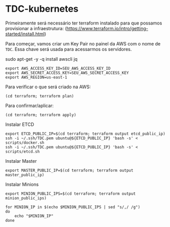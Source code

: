 # TDC-kubernetes

Primeiramente será necessário ter terraform instalado para que possamos provisionar a infraestrutura:
(https://www.terraform.io/intro/getting-started/install.html)

Para começar, vamos criar um Key Pair no painel da AWS com o nome de `TDC`. Essa chave será usada para acessarmos os servidores.

sudo apt-get -y -q install awscli jq


``` shell
export AWS_ACCESS_KEY_ID=SEU_AWS_ACCESS_KEY_ID
export AWS_SECRET_ACCESS_KEY=SEU_AWS_SECRET_ACCESS_KEY
export AWS_REGION=us-east-1
```

Para verificar o que será criado na AWS:

``` shell
(cd terraform; terraform plan)
```

Para confirmar/aplicar:

``` shell
(cd terraform; terraform apply)
```

Instalar ETCD
``` shell
export ETCD_PUBLIC_IP=$(cd terraform; terraform output etcd_public_ip)
ssh -i ~/.ssh/TDC.pem ubuntu@${ETCD_PUBLIC_IP} 'bash -s' < scripts/docker.sh
ssh -i ~/.ssh/TDC.pem ubuntu@${ETCD_PUBLIC_IP} 'bash -s' < scripts/etcd.sh
```


Instalar Master
``` shell
export MASTER_PUBLIC_IP=$(cd terraform; terraform output master_public_ip)
```


Instalar Minions
``` shell
export MINION_PUBLIC_IPS=$(cd terraform; terraform output minion_public_ips)

for MINION_IP in $(echo $MINION_PUBLIC_IPS | sed "s/,/ /g")
do
    echo "$MINION_IP"
done
```
